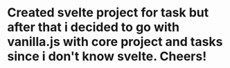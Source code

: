 # Created svelte project for task but after that i decided to go with vanilla.js with core project and tasks since i don't know svelte. Cheers!